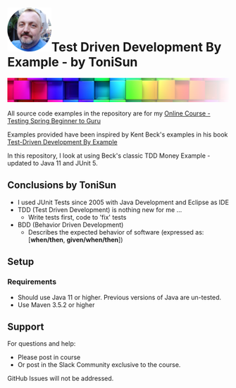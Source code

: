 # <img src="src/main/resources/images/toni-2022-circle.png" width="100px" alt="ToniSun" />Test Driven Development By Example - by ToniSun
![](src/main/resources/images/colorful-wall_sm_tra.png)

All source code examples in the repository are for my [Online Course - Testing Spring Beginner to Guru](https://www.udemy.com/testing-spring-boot-beginner-to-guru/?couponCode=GITHUB_REPO)

Examples provided have been inspired by Kent Beck's examples in his book [Test-Driven Development By Example](https://amzn.to/2DTP58p)

In this repository, I look at using Beck's classic TDD Money Example - updated to Java 11 and JUnit 5. 
## Conclusions by ToniSun
* I used JUnit Tests since 2005 with Java Development and Eclipse as IDE
* TDD (Test Driven Development) is nothing new for me ... 
  * Write tests first, code to 'fix' tests
* BDD (Behavior Driven Development)
  * Describes the expected behavior of software (expressed as: [**when/then**, **given/when/then**])
## Setup
### Requirements
* Should use Java 11 or higher. Previous versions of Java are un-tested.
* Use Maven 3.5.2 or higher

## Support
For questions and help:
* Please post in course
* Or post in the Slack Community exclusive to the course.

GitHub Issues will not be addressed.

